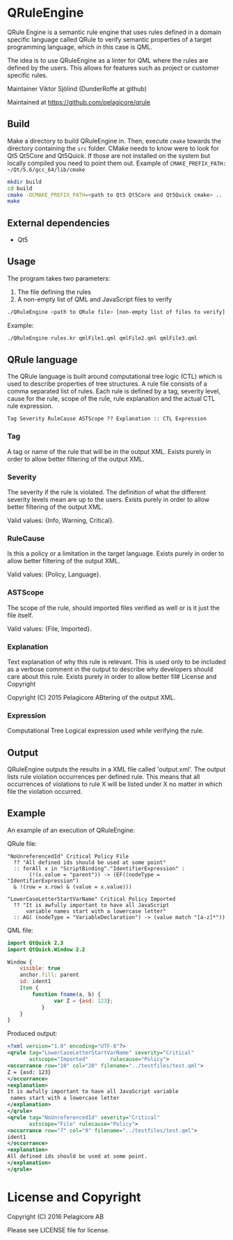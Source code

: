 QRuleEngine
===========
QRule Engine is a semantic rule engine that uses rules defined in a
domain specific language called QRule to verify semantic properties
of a target programming language, which in this case is QML.

The idea is to use QRuleEngine as a linter for QML where the rules
are defined by the users. This allows for features such as project
or customer specific rules.

Maintainer Viktor Sjölind (DunderRoffe at github)

Maintained at https://github.com/pelagicore/qrule

Build
-----
Make a directory to build QRuleEngine in.
Then, execute `cmake` towards the directory containing the `src` folder.
CMake needs to know were to look for Qt5 Qt5Core and Qt5Quick.
If those are not installed on the system but locally compiled you need
to point them out. Example of `CMAKE_PREFIX_PATH: ~/Qt/5.6/gcc_64/lib/cmake`

```bash
mkdir build
cd build
cmake -DCMAKE_PREFIX_PATH=<path to Qt5 Qt5Core and Qt5Quick cmake> ..
make
```

External dependencies
---------------------
* Qt5

Usage
-----
The program takes two parameters:
1. The file defining the rules
2. A non-empty list of QML and JavaScript files to verify

```bash
./QRuleEngine <path to QRule file> [non-empty list of files to verify]
```

Example:
```bash
./QRuleEngine rules.kr qmlFile1.qml qmlFile2.qml qmlFile3.qml
```

QRule language
--------------
The QRule language is built around computational tree logic (CTL)
which is used to describe properties of tree structures. A rule file
consists of a comma separated list of rules. Each rule is defined
by a tag, severity level, cause for the rule, scope of the rule,
rule explanation and the actual CTL rule expression.

```
Tag Severity RuleCause ASTScope ?? Explanation :: CTL Expression
```

### Tag
A tag or name of the rule that will be in the output XML.
Exists purely in order to allow better filtering of the output XML.

### Severity
The severity if the rule is violated. The definition of what the
different severity levels mean are up to the users.
Exists purely in order to allow better filtering of the output XML.

Valid values: {Info, Warning, Critical}.

### RuleCause
Is this a policy or a limitation in the target language.
Exists purely in order to allow better filtering of the output XML.

Valid values: {Policy, Language}.

### ASTScope
The scope of the rule, should imported files verified as well or
is it just the file itself.

Valid values: {File, Imported}.

### Explanation
Text explanation of why this rule is relevant.
This is used only to be included as a verbose comment in the output
to describe why developers should care about this rule. Exists purely
in order to allow better fil# License and Copyright

Copyright (C) 2015 Pelagicore ABtering of the output XML.

### Expression
Computational Tree Logical expression used while verifying the rule.

Output
------
QRuleEngine outputs the results in a XML file called 'output.xml'.
The output lists rule violation occurrences per defined rule. This
means that all occurrences of violations to rule X will be listed
under X no matter in which file the violation occurred.

Example
-------
An example of an execution of QRuleEngine:

QRule file:
```QRule
"NoUnreferencedId" Critical Policy File
  ?? "All defined ids should be used at some point"
  :: forAll x in "ScriptBinding"."IdentifierExpression" :
       (!(x.value = "parent")) -> (EF((nodeType = "IdentifierExpression") 
  & !(row = x.row) & (value = x.value)))

"LowerCaseLetterStartVarName" Critical Policy Imported
  ?? "It is awfully important to have all JavaScript
      variable names start with a lowercase letter"
  :: AG( (nodeType = "VariableDeclaration") -> (value match "[a-z]*"))
```

QML file:
```QML
import QtQuick 2.3
import QtQuick.Window 2.2

Window {
    visible: true
    anchor.fill: parent
    id: ident1
    Item {
        function fname(a, b) {
               var Z = {asd: 123};
           }
    }
}
```

Produced output:
```XML
<?xml version="1.0" encoding="UTF-8"?>
<qrule tag="LowerCaseLetterStartVarName" severity="Critical"
       astscope="Imported"       rulecause="Policy">
<occurrance row="10" col="20" filename="../testfiles/test.qml">
Z = {asd: 123}
</occurrance>
<explanation>
It is awfully important to have all JavaScript variable
 names start with a lowercase letter
</explanation>
</qrule>
<qrule tag="NoUnreferencedId" severity="Critical"
       astscope="File" rulecause="Policy">
<occurrance row="7" col="9" filename="../testfiles/test.qml">
ident1
</occurrance>
<explanation>
All defined ids should be used at some point.
</explanation>
</qrule>
```

# License and Copyright
Copyright (C) 2016 Pelagicore AB

Please see LICENSE file for license. 
